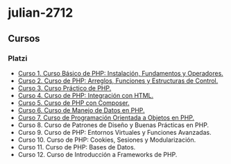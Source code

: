 # julian-2712
## Cursos
### Platzi

* [Curso 1. Curso Básico de PHP: Instalación, Fundamentos y Operadores.](https://github.com/julian-2712/Curso-1?tab=readme-ov-file#ruta-php)
* [Curso 2. Curso de PHP: Arreglos, Funciones y Estructuras de Control.](https://github.com/julian-2712/Curso-2?tab=readme-ov-file#ruta-php)
* [Curso 3. Curso Práctico de PHP.](https://github.com/julian-2712/Curso-3?tab=readme-ov-file#ruta-php)
* [Curso 4. Curso de PHP: Integración con HTML.](https://github.com/julian-2712/Curso-4?tab=readme-ov-file#ruta-php)
* [Curso 5. Curso de PHP con Composer.](https://github.com/julian-2712/Curso-5?tab=readme-ov-file#ruta-php)
* [Curso 6. Curso de Manejo de Datos en PHP.](https://github.com/julian-2712/Curso-6?tab=readme-ov-file#ruta-php)
* [Curso 7. Curso de Programación Orientada a Objetos en PHP.](https://github.com/julian-2712/Curso-7?tab=readme-ov-file#ruta-php)
* Curso 8. Curso de Patrones de Diseño y Buenas Prácticas en PHP.
* Curso 9. Curso de PHP: Entornos Virtuales y Funciones Avanzadas.
* Curso 10. Curso de PHP: Cookies, Sesiones y Modularización.
* Curso 11. Curso de PHP: Bases de Datos.
* Curso 12. Curso de Introducción a Frameworks de PHP.
